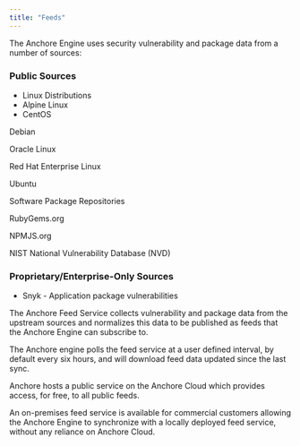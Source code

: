 ```yaml
---
title: "Feeds"
---
```



The Anchore Engine uses security vulnerability and package data from a number of sources:


### Public Sources

* Linux Distributions
* Alpine Linux
* CentOS

Debian

Oracle Linux

Red Hat Enterprise Linux

Ubuntu

Software Package Repositories

RubyGems.org

NPMJS.org

NIST National Vulnerability Database (NVD)


### Proprietary/Enterprise-Only Sources

* Snyk - Application package vulnerabilities

The Anchore Feed Service collects vulnerability and package data from the upstream sources
and normalizes this data to be published as feeds that the Anchore Engine can subscribe to.



The Anchore engine polls the feed service at a user defined interval, by default every six hours,
and will download feed data updated since the last sync.



Anchore hosts a public service on the Anchore Cloud which provides access, for free, to all public feeds. 



An on-premises feed service is available for commercial customers allowing the Anchore Engine to synchronize
with a locally deployed feed service, without any reliance on Anchore Cloud.
